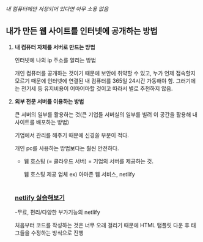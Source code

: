 ###### 내 컴퓨터에만 저장되어 있다면 아무 소용 없음

## 내가 만든 웹 사이트를 인터넷에 공개하는 방법  

1. **내 컴퓨터 자체를 서버로 만드는 방법**

   인터넷에 나의 ip 주소를 알리는 방법

   개인 컴퓨터를 공개하는 것이기 때문에 보안에 취약할 수 있고, 누가 언제 접속할지 모르기 때문에 인터넷에 연결된 내 컴퓨터를 365일 24시간 가동해야 함. 그러기에는 전기세 등 유지비용이 어마어마할 것이고 따라서 별로 추천하지 않음.  

2. **외부 전문 서버를 이용하는 방법**

   큰 서버의 일부를 활용하는 것(큰 기업들 서버실의 일부를 빌려 이 공간을 활용해 내 사이트를 배포하는 방법) 

   기업에서 관리를 해주기 때문에 신경쓸 부분이 적다.

   개인 pc를 사용하는 방법보다는 훨씬 안전하다.

   * 웹 호스팅 (= 클라우드 서버) = 기업의 서버를 제공하는 것.

     웹 호스팅 제공 업체 ex) 아마존 웹 서비스, netlify

   #

   ### [netlify 실습해보기 ]()

   -무료, 편리/다양한 부가기능의 netlify

   처음부터 코드를 작성하는 것은 너무 오래 걸리기 때문에 HTML 탬플릿 다운 후 태그들을 수정하는 방식으로 진행

